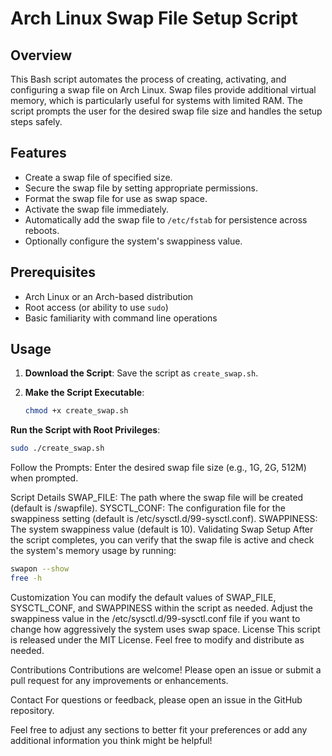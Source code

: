 # Arch Linux Swap File Setup Script

## Overview

This Bash script automates the process of creating, activating, and configuring a swap file on Arch Linux. Swap files provide additional virtual memory, which is particularly useful for systems with limited RAM. The script prompts the user for the desired swap file size and handles the setup steps safely.

## Features

- Create a swap file of specified size.
- Secure the swap file by setting appropriate permissions.
- Format the swap file for use as swap space.
- Activate the swap file immediately.
- Automatically add the swap file to `/etc/fstab` for persistence across reboots.
- Optionally configure the system's swappiness value.

## Prerequisites

- Arch Linux or an Arch-based distribution
- Root access (or ability to use `sudo`)
- Basic familiarity with command line operations

## Usage

1. **Download the Script**: Save the script as `create_swap.sh`.

2. **Make the Script Executable**:
   ```bash
   chmod +x create_swap.sh
   ```
**Run the Script with Root Privileges**:

```bash
sudo ./create_swap.sh
```
Follow the Prompts: Enter the desired swap file size (e.g., 1G, 2G, 512M) when prompted.

Script Details
SWAP_FILE: The path where the swap file will be created (default is /swapfile).
SYSCTL_CONF: The configuration file for the swappiness setting (default is /etc/sysctl.d/99-sysctl.conf).
SWAPPINESS: The system swappiness value (default is 10).
Validating Swap Setup
After the script completes, you can verify that the swap file is active and check the system's memory usage by running:

```bash
swapon --show
free -h
```
Customization
You can modify the default values of SWAP_FILE, SYSCTL_CONF, and SWAPPINESS within the script as needed.
Adjust the swappiness value in the /etc/sysctl.d/99-sysctl.conf file if you want to change how aggressively the system uses swap space.
License
This script is released under the MIT License. Feel free to modify and distribute as needed.

Contributions
Contributions are welcome! Please open an issue or submit a pull request for any improvements or enhancements.

Contact
For questions or feedback, please open an issue in the GitHub repository.

Feel free to adjust any sections to better fit your preferences or add any additional information you think might be helpful!

